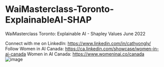 # WaiMasterclass-Toronto-ExplainableAI-SHAP
WaiMasterclass Toronto: Explainable AI - Shapley Values June 2022

Connect with me on LinkedIn: https://www.linkedin.com/in/cathyongly/
Follow Women in AI Canada: https://ca.linkedin.com/showcase/women-in-ai-canada
Women in AI Canada: https://www.womeninai.co/canada
![image](https://user-images.githubusercontent.com/47376771/174876337-6ee10d66-6567-4066-8276-2b27aa423ac7.png)
